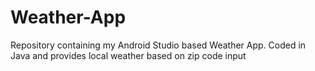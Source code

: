 # Weather-App
Repository containing my Android Studio based Weather App. Coded in Java and provides local weather based on zip code input

